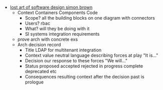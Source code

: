 - [lost art of software design simon brown](https://www.youtube.com/watch?v=36OTe7LNd6M)
	- Context Containers Components Code
		- Scope? all the building blocks on one diagram with connectors
		- Users? rbac
		- What? will they be doing with it
		- SI systems integration requirements
	- prove arch with concrete exs
	- Arch decision record
		- Title LDAP for multitenant integration
		- Context value neutral language describing forces at play "It is..."
		- Decision our response to these forces "We will..."
		- Status proposed accepted rejected in progress complete deprecated etc
		- Consequences resulting context after the decision past is prologue